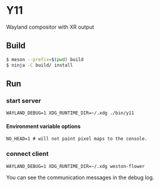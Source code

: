 # Y11

Wayland compositor with XR output

## Build

```sh
$ meson --prefix=$(pwd) build
$ ninja -C build/ install
```

## Run

### start server

```shell
WAYLAND_DEBUG=1 XDG_RUNTIME_DIR=~/.xdg ./bin/y11
```

#### Environment variable options

```env
NO_HEAD=1 # will not paint pixel maps to the console.
```


### connect client

```shell
WAYLAND_DEBUG=1 XDG_RUNTIME_DIR=~/.xdg weston-flower
```

You can see the communication messages in the debug log.
